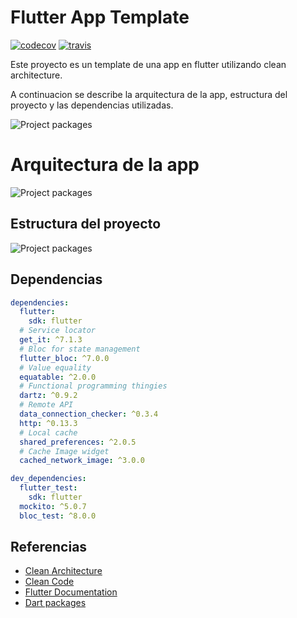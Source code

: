 # Flutter App Template
[![codecov](https://codecov.io/gh/santimattius/flutter_arch_template/branch/master/graph/badge.svg?token=4BXJWN2QVC)](https://codecov.io/gh/santimattius/flutter_arch_template) [![travis](https://travis-ci.com/santimattius/flutter_arch_template.svg?token=P7xvicFZMo2reEHHNuJS&branch=master)](https://travis-ci.com/santimattius/flutter_arch_template)

Este proyecto es un template de una app en flutter utilizando clean architecture.

A continuacion se describe la arquitectura de la app, estructura del proyecto y las dependencias utilizadas.

<p align="left">
  <img src="https://github.com/santimattius/flutter_arch_template/blob/feature/style_by_platform/screenshoot/flutter_ios_android.png?raw=true" alt="Project packages"/>
</p>

# Arquitectura de la app

<p align="left">
  <img src="https://github.com/santimattius/flutter_arch_template/blob/feature/style_by_platform/screenshoot/flutter_clean_arch.png?raw=true" alt="Project packages"/>
</p>

## Estructura del proyecto

<p align="left">
  <img src="https://github.com/santimattius/flutter_arch_template/blob/feature/readme/screenshoot/flutter_package_structure.png?raw=true" alt="Project packages"/>
</p>

## Dependencias
```yaml
dependencies:
  flutter:
    sdk: flutter
  # Service locator
  get_it: ^7.1.3
  # Bloc for state management
  flutter_bloc: ^7.0.0
  # Value equality
  equatable: ^2.0.0
  # Functional programming thingies
  dartz: ^0.9.2
  # Remote API
  data_connection_checker: ^0.3.4
  http: ^0.13.3
  # Local cache
  shared_preferences: ^2.0.5
  # Cache Image widget
  cached_network_image: ^3.0.0

dev_dependencies:
  flutter_test:
    sdk: flutter
  mockito: ^5.0.7
  bloc_test: ^8.0.0
```
## Referencias

- [Clean Architecture](https://blog.cleancoder.com/uncle-bob/2012/08/13/the-clean-architecture.html)
- [Clean Code](https://blog.cleancoder.com/)
- [Flutter Documentation](https://flutter.dev/docs)
- [Dart packages](https://pub.dev/)
